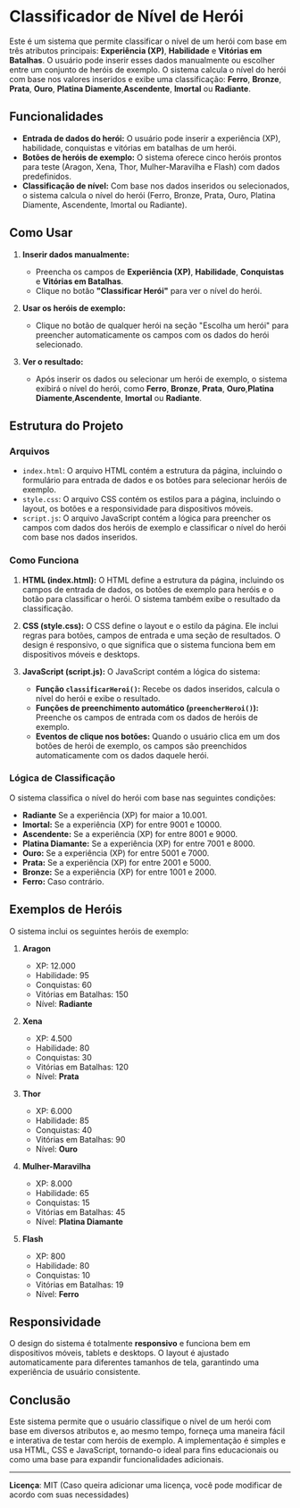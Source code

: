 # Classificador de Nível de Herói

Este é um sistema que permite classificar o nível de um herói com base em três atributos principais: **Experiência (XP)**, **Habilidade** e **Vitórias em Batalhas**. O usuário pode inserir esses dados manualmente ou escolher entre um conjunto de heróis de exemplo. O sistema calcula o nível do herói com base nos valores inseridos e exibe uma classificação: **Ferro**, **Bronze**, **Prata**, **Ouro**, **Platina Diamente**,**Ascendente**, **Imortal** ou **Radiante**.

## Funcionalidades

- **Entrada de dados do herói:** O usuário pode inserir a experiência (XP), habilidade, conquistas e vitórias em batalhas de um herói.
- **Botões de heróis de exemplo:** O sistema oferece cinco heróis prontos para teste (Aragon, Xena, Thor, Mulher-Maravilha e Flash) com dados predefinidos.
- **Classificação de nível:** Com base nos dados inseridos ou selecionados, o sistema calcula o nível do herói (Ferro, Bronze, Prata, Ouro, Platina Diamente, Ascendente, Imortal ou Radiante).

## Como Usar

1. **Inserir dados manualmente:**
   - Preencha os campos de **Experiência (XP)**, **Habilidade**, **Conquistas** e **Vitórias em Batalhas**.
   - Clique no botão **"Classificar Herói"** para ver o nível do herói.

2. **Usar os heróis de exemplo:**
   - Clique no botão de qualquer herói na seção "Escolha um herói" para preencher automaticamente os campos com os dados do herói selecionado.

3. **Ver o resultado:**
   - Após inserir os dados ou selecionar um herói de exemplo, o sistema exibirá o nível do herói, como **Ferro**, **Bronze**, **Prata**, **Ouro**,**Platina Diamente**,**Ascendente**, **Imortal** ou **Radiante**.

## Estrutura do Projeto

### Arquivos

- `index.html`: O arquivo HTML contém a estrutura da página, incluindo o formulário para entrada de dados e os botões para selecionar heróis de exemplo.
- `style.css`: O arquivo CSS contém os estilos para a página, incluindo o layout, os botões e a responsividade para dispositivos móveis.
- `script.js`: O arquivo JavaScript contém a lógica para preencher os campos com dados dos heróis de exemplo e classificar o nível do herói com base nos dados inseridos.

### Como Funciona

1. **HTML (index.html):**
   O HTML define a estrutura da página, incluindo os campos de entrada de dados, os botões de exemplo para heróis e o botão para classificar o herói. O sistema também exibe o resultado da classificação.

2. **CSS (style.css):**
   O CSS define o layout e o estilo da página. Ele inclui regras para botões, campos de entrada e uma seção de resultados. O design é responsivo, o que significa que o sistema funciona bem em dispositivos móveis e desktops.

3. **JavaScript (script.js):**
   O JavaScript contém a lógica do sistema:
   - **Função `classificarHeroi()`:** Recebe os dados inseridos, calcula o nível do herói e exibe o resultado.
   - **Funções de preenchimento automático (`preencherHeroi()`):** Preenche os campos de entrada com os dados de heróis de exemplo.
   - **Eventos de clique nos botões:** Quando o usuário clica em um dos botões de herói de exemplo, os campos são preenchidos automaticamente com os dados daquele herói.

### Lógica de Classificação

O sistema classifica o nível do herói com base nas seguintes condições:

- **Radiante** Se a experiência (XP) for maior a 10.001.
- **Imortal:** Se a experiência (XP) for entre 9001 e 10000.
- **Ascendente:** Se a experiência (XP) for entre 8001 e 9000.
- **Platina Diamante:** Se a experiência (XP) for entre 7001 e 8000.
- **Ouro:** Se a experiência (XP) for entre 5001 e 7000.
- **Prata:** Se a experiência (XP) for entre 2001 e 5000.
- **Bronze:** Se a experiência (XP) for entre 1001 e 2000.
- **Ferro:** Caso contrário.

## Exemplos de Heróis

O sistema inclui os seguintes heróis de exemplo:

1. **Aragon**
   - XP: 12.000
   - Habilidade: 95
   - Conquistas: 60
   - Vitórias em Batalhas: 150
   - Nível: **Radiante**

2. **Xena**
   - XP: 4.500
   - Habilidade: 80
   - Conquistas: 30
   - Vitórias em Batalhas: 120
   - Nível: **Prata**

3. **Thor**
   - XP: 6.000
   - Habilidade: 85
   - Conquistas: 40
   - Vitórias em Batalhas: 90
   - Nível: **Ouro**

4. **Mulher-Maravilha**
   - XP: 8.000
   - Habilidade: 65
   - Conquistas: 15
   - Vitórias em Batalhas: 45
   - Nível: **Platina Diamante**

5. **Flash**
   - XP: 800
   - Habilidade: 80
   - Conquistas: 10
   - Vitórias em Batalhas: 19
   - Nível: **Ferro**

## Responsividade

O design do sistema é totalmente **responsivo** e funciona bem em dispositivos móveis, tablets e desktops. O layout é ajustado automaticamente para diferentes tamanhos de tela, garantindo uma experiência de usuário consistente.

## Conclusão

Este sistema permite que o usuário classifique o nível de um herói com base em diversos atributos e, ao mesmo tempo, forneça uma maneira fácil e interativa de testar com heróis de exemplo. A implementação é simples e usa HTML, CSS e JavaScript, tornando-o ideal para fins educacionais ou como uma base para expandir funcionalidades adicionais.

---

**Licença**: MIT (Caso queira adicionar uma licença, você pode modificar de acordo com suas necessidades)

